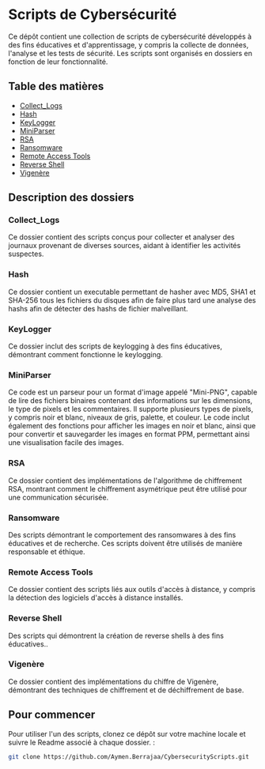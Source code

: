 # Scripts de Cybersécurité

Ce dépôt contient une collection de scripts de cybersécurité développés à des fins éducatives et d'apprentissage, y compris la collecte de données, l'analyse et les tests de sécurité. Les scripts sont organisés en dossiers en fonction de leur fonctionnalité.

## Table des matières

- [Collect_Logs](#collect_logs)
- [Hash](#hash)
- [KeyLogger](#keylogger)
- [MiniParser](#miniparser)
- [RSA](#rsa)
- [Ransomware](#ransomware)
- [Remote Access Tools](#remote-access-tools)
- [Reverse Shell](#reverse-shell)
- [Vigenère](#vigenère)

## Description des dossiers

### Collect_Logs
Ce dossier contient des scripts conçus pour collecter et analyser des journaux provenant de diverses sources, aidant à identifier les activités suspectes.

### Hash
Ce dossier contient un executable permettant de hasher avec MD5, SHA1 et SHA-256 tous les fichiers du disques afin de faire plus tard une analyse des hashs afin de détecter des hashs de fichier malveillant.

### KeyLogger
Ce dossier inclut des scripts de keylogging à des fins éducatives, démontrant comment fonctionne le keylogging.

### MiniParser
Ce code est un parseur pour un format d'image appelé "Mini-PNG", capable de lire des fichiers binaires contenant des informations sur les dimensions, le type de pixels et les commentaires. Il supporte plusieurs types de pixels, y compris noir et blanc, niveaux de gris, palette, et couleur. Le code inclut également des fonctions pour afficher les images en noir et blanc, ainsi que pour convertir et sauvegarder les images en format PPM, permettant ainsi une visualisation facile des images.

### RSA
Ce dossier contient des implémentations de l'algorithme de chiffrement RSA, montrant comment le chiffrement asymétrique peut être utilisé pour une communication sécurisée.

### Ransomware
Des scripts démontrant le comportement des ransomwares à des fins éducatives et de recherche. Ces scripts doivent être utilisés de manière responsable et éthique.

### Remote Access Tools
Ce dossier contient des scripts liés aux outils d'accès à distance, y compris la détection des logiciels d'accès à distance installés.

### Reverse Shell
Des scripts qui démontrent la création de reverse shells à des fins éducatives..

### Vigenère
Ce dossier contient des implémentations du chiffre de Vigenère, démontrant des techniques de chiffrement et de déchiffrement de base.

## Pour commencer

Pour utiliser l'un des scripts, clonez ce dépôt sur votre machine locale et suivre le Readme associé à chaque dossier. :

```bash
git clone https://github.com/Aymen.Berrajaa/CybersecurityScripts.git


